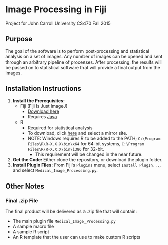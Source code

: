 # Image Processing in Fiji
Project for John Carroll University CS470 Fall 2015

## Purpose
The goal of the software is to perform post-processing and statistical analysis on a set of images. Any number of images can be opened and sent through an arbitrary pipeline of processes. After processing, the results will be passed on to statistical software that will provide a final output from the images. 

## Installation Instructions
1. **Install the Prerequisites:**
	* Fiji (Fiji Is Just ImageJ)
		* [Download here](http://fiji.sc/Downloads#Fiji)
		* Requires [Java](http://www.oracle.com/technetwork/java/javase/downloads/jre8-downloads-2133155.html)
	* R
		* Required for statistical analysis
		* To download, click [here](https://cran.r-project.org/mirrors.html) and select a mirror site.
		* NOTE: Windows requires R to be added to the PATH; `C:\Program Files\R\R-X.X.X\bin\x64` for 64-bit systems, `C:\Program Files\R\R-X.X.X\bin\i386` for 32-bit.
			* This requirement will be changed in the near future.
2. **Get the Code:** Either clone the repository, or download the plugin folder.
3. **Install Plugin Files:** From Fiji's `Plugins` menu, select `Install PlugIn...`, and select `Medical_Image_Processing.py`. 

## Other Notes
### Final .zip File
The final product will be delivered as a .zip file that will contain:
* The main plugin file `Medical_Image_Processing.py`
* A sample macro file
* A sample R script
* An R template that the user can use to make custom R scripts

